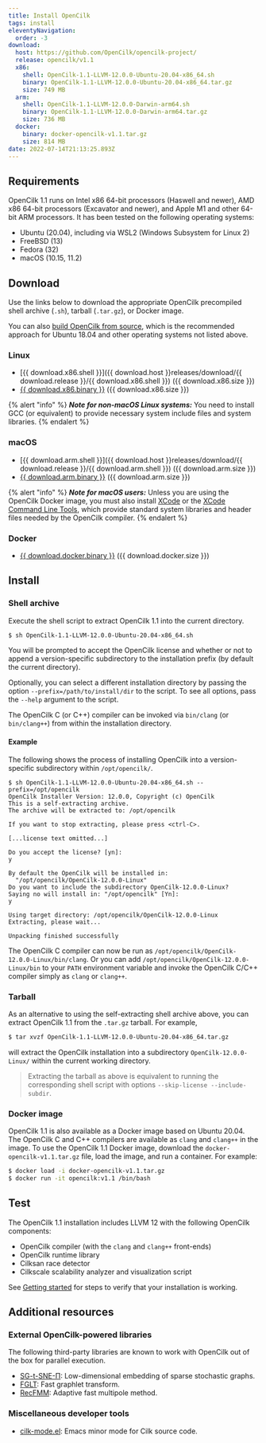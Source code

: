 ```yaml
---
title: Install OpenCilk
tags: install
eleventyNavigation:
  order: -3
download:
  host: https://github.com/OpenCilk/opencilk-project/
  release: opencilk/v1.1
  x86:
    shell: OpenCilk-1.1-LLVM-12.0.0-Ubuntu-20.04-x86_64.sh
    binary: OpenCilk-1.1-LLVM-12.0.0-Ubuntu-20.04-x86_64.tar.gz
    size: 749 MB
  arm:
    shell: OpenCilk-1.1-LLVM-12.0.0-Darwin-arm64.sh
    binary: OpenCilk-1.1-LLVM-12.0.0-Darwin-arm64.tar.gz
    size: 736 MB
  docker:
    binary: docker-opencilk-v1.1.tar.gz
    size: 814 MB
date: 2022-07-14T21:13:25.893Z
---
```


## Requirements

OpenCilk 1.1 runs on Intel x86 64-bit processors (Haswell and newer), AMD x86
64-bit processors (Excavator and newer), and Apple M1 and other 64-bit
ARM processors.  It has been tested on the following operating systems:

 - Ubuntu (20.04), including via WSL2 (Windows Subsystem for Linux 2)
 - FreeBSD (13)
 - Fedora (32)
 - macOS (10.15, 11.2)

## Download

Use the links below to download the appropriate OpenCilk precompiled shell
archive (`.sh`), tarball (`.tar.gz`), or Docker image.

You can also [build OpenCilk from source](../build-opencilk-from-source), which is the recommended approach for Ubuntu 18.04 and other operating systems not listed above.

### Linux
 
 - [{{ download.x86.shell }}]({{ download.host }}releases/download/{{ download.release }}/{{ download.x86.shell }})
   ({{ download.x86.size }})
 - <a id="{{ download.release }} x86" href="{{ download.host }}releases/download/{{ download.release }}/{{ download.x86.binary }}">{{ download.x86.binary }}</a>
   ({{ download.x86.size }})
   
{% alert "info" %}
***Note for non-macOS Linux systems:*** You need to install GCC (or equivalent) to provide
necessary system include files and system libraries.
{% endalert %}

### macOS

 - [{{ download.arm.shell }}]({{ download.host }}releases/download/{{ download.release }}/{{ download.arm.shell }})
   ({{ download.arm.size }})
 - <a id="{{ download.release }} arm" href="{{ download.host }}releases/download/{{ download.release }}/{{ download.arm.binary }}">{{ download.arm.binary }}</a>
   ({{ download.arm.size }})

{% alert "info" %}
***Note for macOS users:*** Unless you are using the OpenCilk Docker image,
you must also install [XCode](https://developer.apple.com/support/xcode/) or
the [XCode Command Line
Tools](https://mac.install.guide/commandlinetools/index.html), which provide
standard system libraries and header files needed by the OpenCilk compiler.
{% endalert %}

### Docker

 - <a id="{{ download.release }} docker" href="{{ download.host }}releases/download/{{ download.release }}/{{ download.docker.binary }}">{{ download.docker.binary }}</a>
   ({{ download.docker.size }})

## Install

### Shell archive

Execute the shell script to extract OpenCilk 1.1 into the current directory.

```bash
$ sh OpenCilk-1.1-LLVM-12.0.0-Ubuntu-20.04-x86_64.sh
```

You will be prompted to accept the OpenCilk license and whether or not to
append a version-specific subdirectory to the installation prefix (by default
the current directory).

Optionally, you can select a different installation directory by passing the
option `--prefix=/path/to/install/dir` to the script.  To see all options, pass
the `--help` argument to the script.

The OpenCilk C (or C++) compiler can be invoked via `bin/clang` (or
`bin/clang++`) from within the installation directory.

#### Example

The following shows the process of installing OpenCilk into a version-specific
subdirectory within `/opt/opencilk/`.

```shell-session
$ sh OpenCilk-1.1-LLVM-12.0.0-Ubuntu-20.04-x86_64.sh --prefix=/opt/opencilk
OpenCilk Installer Version: 12.0.0, Copyright (c) OpenCilk
This is a self-extracting archive.
The archive will be extracted to: /opt/opencilk

If you want to stop extracting, please press <ctrl-C>.

[...license text omitted...]

Do you accept the license? [yn]:
y

By default the OpenCilk will be installed in:
  "/opt/opencilk/OpenCilk-12.0.0-Linux"
Do you want to include the subdirectory OpenCilk-12.0.0-Linux?
Saying no will install in: "/opt/opencilk" [Yn]:
y

Using target directory: /opt/opencilk/OpenCilk-12.0.0-Linux
Extracting, please wait...

Unpacking finished successfully
```

The OpenCilk C compiler can now be run as
`/opt/opencilk/OpenCilk-12.0.0-Linux/bin/clang`.  Or you can add
`/opt/opencilk/OpenCilk-12.0.0-Linux/bin` to your `PATH` environment variable
and invoke the OpenCilk C/C++ compiler simply as `clang` or `clang++`.

### Tarball

As an alternative to using the self-extracting shell archive above, you can
extract OpenCilk 1.1 from the `.tar.gz` tarball.  For example,

```bash
$ tar xvzf OpenCilk-1.1-LLVM-12.0.0-Ubuntu-20.04-x86_64.tar.gz
```

will extract the OpenCilk installation into a subdirectory
`OpenCilk-12.0.0-Linux/` within the current working directory.

> Extracting the tarball as above is equivalent to running the corresponding
> shell script with options `--skip-license --include-subdir`.

### Docker image

OpenCilk 1.1 is also available as a Docker image based on Ubuntu 20.04.  The
OpenCilk C and C++ compilers are available as `clang` and `clang++` in the
image.  To use the OpenCilk 1.1 Docker image, download the
`docker-opencilk-v1.1.tar.gz` file, load the image, and run a container.  For
example:

```bash
$ docker load -i docker-opencilk-v1.1.tar.gz
$ docker run -it opencilk:v1.1 /bin/bash
```

## Test

The OpenCilk 1.1 installation includes LLVM 12 with the following OpenCilk
components:

 - OpenCilk compiler (with the `clang` and `clang++` front-ends)
 - OpenCilk runtime library
 - Cilksan race detector 
 - Cilkscale scalability analyzer and visualization script

See [Getting started](/doc/users-guide/getting-started) for steps to verify
that your installation is working.

## Additional resources

### External OpenCilk-powered libraries

The following third-party libraries are known to work with OpenCilk out of the
box for parallel execution.

- [SG-t-SNE-Π](https://github.com/fcdimitr/sgtsnepi): Low-dimensional embedding
  of sparse stochastic graphs.
- [FGLT](https://github.com/ailiop/fglt): Fast graphlet transform.
- [RecFMM](https://github.com/zhang416/recfmm): Adaptive fast multipole method.

### Miscellaneous developer tools

- [cilk-mode.el](https://github.com/ailiop/cilk-mode/): Emacs minor mode for
  Cilk source code.
